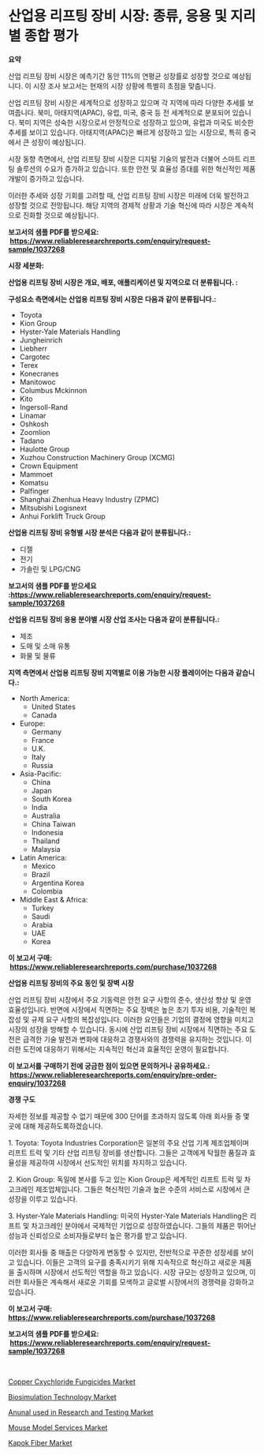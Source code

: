 <p><h1>산업용 리프팅 장비 시장: 종류, 응용 및 지리별 종합 평가</h1></p><p><strong>요약</strong></p>
<p><p>산업 리프팅 장비 시장은 예측기간 동안 11%의 연평균 성장률로 성장할 것으로 예상됩니다. 이 시장 조사 보고서는 현재의 시장 상황에 특별히 초점을 맞춥니다.</p><p>산업 리프팅 장비 시장은 세계적으로 성장하고 있으며 각 지역에 따라 다양한 추세를 보여줍니다. 북미, 아태지역(APAC), 유럽, 미국, 중국 등 전 세계적으로 분포되어 있습니다. 북미 지역은 성숙한 시장으로서 안정적으로 성장하고 있으며, 유럽과 미국도 비슷한 추세를 보이고 있습니다. 아태지역(APAC)은 빠르게 성장하고 있는 시장으로, 특히 중국에서 큰 성장이 예상됩니다.</p><p>시장 동향 측면에서, 산업 리프팅 장비 시장은 디지털 기술의 발전과 더불어 스마트 리프팅 솔루션의 수요가 증가하고 있습니다. 또한 안전 및 효율성 증대를 위한 혁신적인 제품 개발이 증가하고 있습니다.</p><p>이러한 추세와 성장 기회를 고려할 때, 산업 리프팅 장비 시장은 미래에 더욱 발전하고 성장할 것으로 전망됩니다. 해당 지역의 경제적 상황과 기술 혁신에 따라 시장은 계속적으로 진화할 것으로 예상됩니다.</p></p>
<p><strong>보고서의 샘플 PDF를 받으세요: &nbsp;<a href="https://www.reliableresearchreports.com/enquiry/request-sample/1037268">https://www.reliableresearchreports.com/enquiry/request-sample/1037268</a></strong></p>
<p><strong>시장 세분화:</strong></p>
<p><strong> 산업용 리프팅 장비 시장은 개요, 배포, 애플리케이션 및 지역으로 더 분류됩니다. :</strong></p>
<p><strong>구성요소 측면에서는 산업용 리프팅 장비 시장은 다음과 같이 분류됩니다.:</strong></p>
<p><ul><li>Toyota</li><li>Kion Group</li><li>Hyster-Yale Materials Handling</li><li>Jungheinrich</li><li>Liebherr</li><li>Cargotec</li><li>Terex</li><li>Konecranes</li><li>Manitowoc</li><li>Columbus Mckinnon</li><li>Kito</li><li>Ingersoll-Rand</li><li>Linamar</li><li>Oshkosh</li><li>Zoomlion</li><li>Tadano</li><li>Haulotte Group</li><li>Xuzhou Construction Machinery Group (XCMG)</li><li>Crown Equipment</li><li>Mammoet</li><li>Komatsu</li><li>Palfinger</li><li>Shanghai Zhenhua Heavy Industry (ZPMC)</li><li>Mitsubishi Logisnext</li><li>Anhui Forklift Truck Group</li></ul></p>
<p><strong> 산업용 리프팅 장비 유형별 시장 분석은 다음과 같이 분류됩니다.:</strong></p>
<p><ul><li>디젤</li><li>전기</li><li>가솔린 및 LPG/CNG</li></ul></p>
<p><strong>보고서의 샘플 PDF를 받으세요 :<a href="https://www.reliableresearchreports.com/enquiry/request-sample/1037268">https://www.reliableresearchreports.com/enquiry/request-sample/1037268</a></strong></p>
<p><strong> 산업용 리프팅 장비 응용 분야별 시장 산업 조사는 다음과 같이 분류됩니다.:</strong></p>
<p><ul><li>제조</li><li>도매 및 소매 유통</li><li>화물 및 물류</li></ul></p>
<p><strong>지역 측면에서 산업용 리프팅 장비 지역별로 이용 가능한 시장 플레이어는 다음과 같습니다.:</strong></p>
<p><ul>
    <li>
        North America:
        <ul>
            <li>United States</li>
            <li>Canada</li>
        </ul>
    </li>
    <li>
        Europe:
        <ul>
            <li>Germany</li>
            <li>France</li>
            <li>U.K.</li>
            <li>Italy</li>
            <li>Russia</li>
        </ul>
    </li>
    <li>
        Asia-Pacific:
        <ul>
            <li>China</li>
            <li>Japan</li>
            <li>South Korea</li>
            <li>India</li>
            <li>Australia</li>
            <li>China Taiwan</li>
            <li>Indonesia</li>
            <li>Thailand</li>
            <li>Malaysia</li>
        </ul>
    </li>
    <li>
        Latin America:
        <ul>
            <li>Mexico</li>
            <li>Brazil</li>
            <li>Argentina Korea</li>
            <li>Colombia</li>
        </ul>
    </li>
    <li>
        Middle East & Africa:
        <ul>
            <li>Turkey</li>
            <li>Saudi</li>
            <li>Arabia</li>
            <li>UAE</li>
            <li>Korea</li>
        </ul>
    </li>
    </ul></p>
<p><strong>이 보고서 구매: &nbsp;<a href="https://www.reliableresearchreports.com/purchase/1037268">https://www.reliableresearchreports.com/purchase/1037268</a></strong></p>
<p><strong>산업용 리프팅 장비의 주요 동인 및 장벽 시장</strong></p>
<p><p>산업 리프팅 장비 시장에서 주요 기동력은 안전 요구 사항의 준수, 생산성 향상 및 운영 효율성입니다. 반면에 시장에서 직면하는 주요 장벽은 높은 초기 투자 비용, 기술적인 복잡성 및 규제 요구 사항의 복잡성입니다. 이러한 요인들은 기업의 결정에 영향을 미치고 시장의 성장을 방해할 수 있습니다. 동시에 산업 리프팅 장비 시장에서 직면하는 주요 도전은 급격한 기술 발전과 변화에 대응하고 경쟁사와의 경쟁력을 유지하는 것입니다. 이러한 도전에 대응하기 위해서는 지속적인 혁신과 효율적인 운영이 필요합니다.</p></p>
<p><strong>이 보고서를 구매하기 전에 궁금한 점이 있으면 문의하거나 공유하세요.: &nbsp;<a href="https://www.reliableresearchreports.com/enquiry/pre-order-enquiry/1037268">https://www.reliableresearchreports.com/enquiry/pre-order-enquiry/1037268</a></strong></p>
<p><strong>경쟁 구도</strong></p>
<p><p>자세한 정보를 제공할 수 없기 때문에 300 단어를 초과하지 않도록 아래 회사들 중 몇 곳에 대해 제공하도록하겠습니다.</p><p>1. Toyota: Toyota Industries Corporation은 일본의 주요 산업 기계 제조업체이며 리프트 트럭 및 기타 산업 리프팅 장비를 생산합니다. 그들은 고객에게 탁월한 품질과 효율성을 제공하여 시장에서 선도적인 위치를 차지하고 있습니다.</p><p>2. Kion Group: 독일에 본사를 두고 있는 Kion Group은 세계적인 리프트 트럭 및 차고크레인 제조업체입니다. 그들은 혁신적인 기술과 높은 수준의 서비스로 시장에서 큰 성장을 이루고 있습니다.</p><p>3. Hyster-Yale Materials Handling: 미국의 Hyster-Yale Materials Handling은 리프트 및 차고크레인 분야에서 국제적인 기업으로 성장하였습니다. 그들의 제품은 뛰어난 성능과 신뢰성으로 소비자들로부터 높은 평가를 받고 있습니다.</p><p>이러한 회사들 중 매출은 다양하게 변동할 수 있지만, 전반적으로 꾸준한 성장세를 보이고 있습니다. 이들은 고객의 요구를 충족시키기 위해 지속적으로 혁신하고 새로운 제품을 출시하며 시장에서 선도적인 역할을 하고 있습니다. 시장 규모는 성장하고 있으며, 이러한 회사들은 계속해서 새로운 기회를 모색하고 글로벌 시장에서의 경쟁력을 강화하고 있습니다.</p></p>
<p><strong>이 보고서 구매: &nbsp; <a href="https://www.reliableresearchreports.com/purchase/1037268">https://www.reliableresearchreports.com/purchase/1037268</a></strong></p>
<p><strong>보고서의 샘플 PDF를 받으세요: &nbsp;<a href="https://www.reliableresearchreports.com/enquiry/request-sample/1037268">https://www.reliableresearchreports.com/enquiry/request-sample/1037268</a></strong><strong></strong></p>
<p>&nbsp;</p>
<p><p><a href="https://issuu.com/reportprime-2/docs/copper-cxychloride-fungicides-market-size-2030.ppt">Copper Cxychloride Fungicides Market</a></p><p><a href="https://issuu.com/reportprime-2/docs/biosimulation-technology-market-size-2030.pptx">Biosimulation Technology Market</a></p><p><a href="https://meowing-lemming-dd3.notion.site/Anunal-used-in-Research-and-Testing-Market-Size-Evaluating-its-Market-Trends-Growth-and-Projectio-351bfae552c74c27b15c845698c5d0e4">Anunal used in Research and Testing Market</a></p><p><a href="https://cute-banjo-8ca.notion.site/Mouse-Model-Services-Market-Research-Report-Provides-Critical-Insights-that-can-help-Shape-Business--8d9cb117461f415aabb9d2b9d2831e63">Mouse Model Services Market</a></p><p><a href="https://github.com/vimar16th/Market-Research-Report-List-3/blob/main/kapok-fiber-market.md">Kapok Fiber Market</a></p></p>